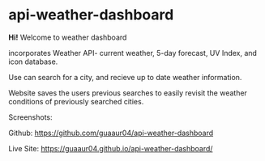 # api-weather-dashboard

**Hi!** Welcome to weather dashboard 

incorporates Weather API- current weather, 5-day forecast, UV Index, and icon database. 

Use can search for a city, and recieve up to date weather information. 

Website saves the users previous searches to easily revisit the weather conditions of previously searched cities. 

Screenshots:





Github: https://github.com/guaaur04/api-weather-dashboard

Live Site: https://guaaur04.github.io/api-weather-dashboard/